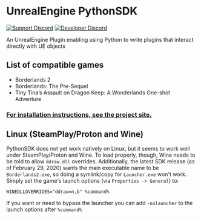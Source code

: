 # UnrealEngine PythonSDK
[![Support Discord](https://img.shields.io/static/v1?label=&message=Support%20Discord&logo=discord&color=424)](https://discord.gg/bXeqV8Ef9R)
[![Developer Discord](https://img.shields.io/static/v1?label=&message=Developer%20Discord&logo=discord&color=222)](https://discord.gg/VJXtHvh)

An UnrealEngine Plugin enabling using Python to write plugins that interact directly with UE objects

## List of compatible games
- Borderlands 2
- Borderlands: The Pre-Sequel
- Tiny Tina’s Assault on Dragon Keep: A Wonderlands One-shot Adventure

### [For installation instructions, see the project site.](https://bl-sdk.github.io/)

## Linux (SteamPlay/Proton and Wine)

PythonSDK does not yet work natively on Linux, but it seems to work well under SteamPlay/Proton and Wine.  To load properly, though, Wine needs to be told to allow `ddraw.dll` overrides.  Additionally, the latest SDK release (as of February 29, 2020) wants the main executable name to be `Borderlands2.exe`, so doing a symlink/copy for `Launcher.exe` won't work.  Simply set the game's launch options (via `Properties -> General`) to:

    WINEDLLOVERRIDES="ddraw=n,b" %command%

If you want or need to bypass the launcher you can add `-nolauncher` to the launch options after `%command%`
